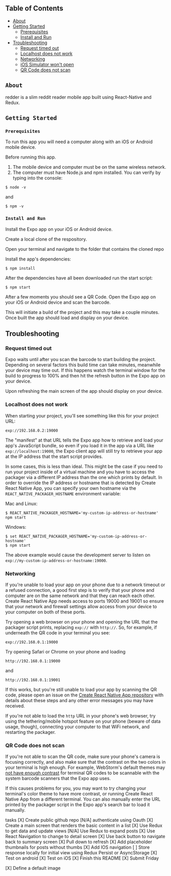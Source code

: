 ## Table of Contents
* [About](#about)
* [Getting Started](#getting-started)
  * [Prerequisites](#prerequisites)
  * [Install and Run](#install-and-run)
* [Troubleshooting](#troubleshooting)
  * [Request timed out](#request-timed-out)
  * [Localhost does not work](#localhost-does-not-work)
  * [Networking](#networking)
  * [iOS Simulator won't open](#ios-simulator-wont-open)
  * [QR Code does not scan](#qr-code-does-not-scan)

## `About`

redder is a slim reddit reader mobile app built using React-Native and Redux.

## `Getting Started`

### `Prerequisites`

To run this app you will need a computer along with an iOS or Android mobile device.

Before running this app.
  1) The mobile device and computer must be on the same wireless network.
  2) The computer must have Node.js and npm installed.  You can verify by typing into the console:
  
```
$ node -v
```
and
```
$ npm -v
```


### `Install and Run`

Install the Expo app on your iOS or Android device.

Create a local clone of the respository.

Open your terminal and navigate to the folder that contains the cloned repo

Install the app's dependencies:
```
$ npm install
```

After the dependencies have all been downloaded run the start script:
```
$ npm start
```

After a few moments you should see a QR Code.  Open the Expo app on your iOS or Android device and scan the barcode.

This will initiate a build of the project and this may take a couple minutes.  Once built the app should load and display on your device.

## Troubleshooting

### Request timed out

Expo waits until after you scan the barcode to start building the project.  Depending on several factors this build time can take minutes, meanwhile your device may time out.  If this happens watch the terminal window for the build to progress to 100% and then hit the refresh button in the Expo app on your device.

Upon refreshing the main screen of the app should display on your device.

### Localhost does not work

When starting your project, you'll see something like this for your project URL:

```
exp://192.168.0.2:19000
```

The "manifest" at that URL tells the Expo app how to retrieve and load your app's JavaScript bundle, so even if you load it in the app via a URL like `exp://localhost:19000`, the Expo client app will still try to retrieve your app at the IP address that the start script provides.

In some cases, this is less than ideal. This might be the case if you need to run your project inside of a virtual machine and you have to access the packager via a different IP address than the one which prints by default. In order to override the IP address or hostname that is detected by Create React Native App, you can specify your own hostname via the `REACT_NATIVE_PACKAGER_HOSTNAME` environment variable:

Mac and Linux:

```
$ REACT_NATIVE_PACKAGER_HOSTNAME='my-custom-ip-address-or-hostname' npm start
```

Windows:
```
$ set REACT_NATIVE_PACKAGER_HOSTNAME='my-custom-ip-address-or-hostname'
$ npm start
```

The above example would cause the development server to listen on `exp://my-custom-ip-address-or-hostname:19000`.

### Networking

If you're unable to load your app on your phone due to a network timeout or a refused connection, a good first step is to verify that your phone and computer are on the same network and that they can reach each other. Create React Native App needs access to ports 19000 and 19001 so ensure that your network and firewall settings allow access from your device to your computer on both of these ports.

Try opening a web browser on your phone and opening the URL that the packager script prints, replacing `exp://` with `http://`. So, for example, if underneath the QR code in your terminal you see:

```
exp://192.168.0.1:19000
```

Try opening Safari or Chrome on your phone and loading

```
http://192.168.0.1:19000
```

and

```
http://192.168.0.1:19001
```

If this works, but you're still unable to load your app by scanning the QR code, please open an issue on the [Create React Native App repository](https://github.com/react-community/create-react-native-app) with details about these steps and any other error messages you may have received.

If you're not able to load the `http` URL in your phone's web browser, try using the tethering/mobile hotspot feature on your phone (beware of data usage, though), connecting your computer to that WiFi network, and restarting the packager.

### QR Code does not scan

If you're not able to scan the QR code, make sure your phone's camera is focusing correctly, and also make sure that the contrast on the two colors in your terminal is high enough. For example, WebStorm's default themes may [not have enough contrast](https://github.com/react-community/create-react-native-app/issues/49) for terminal QR codes to be scannable with the system barcode scanners that the Expo app uses.

If this causes problems for you, you may want to try changing your terminal's color theme to have more contrast, or running Create React Native App from a different terminal. You can also manually enter the URL printed by the packager script in the Expo app's search bar to load it manually.


tasks
[X] Create public github repo
[N/A] authenticate using Oauth
[X] Create a main screen that renders the basic content in a list
[X] Use Redux to get data and update views
[N/A] Use Redux to expand posts
[X] Use React Navigation to change to detail screen
[X] Use back button to navigate back to summary screen
[X] Pull down to refresh
[X] Add placeholder thumbnails for posts without thumbs
[X] Add IOS navigation
[ ] Store response locally for initial view using Redux Persist or AsyncStorage
[X] Test on android
[X] Test on iOS
[X] Finish this README
[X] Submit Friday

[X] Define a default image
